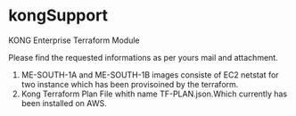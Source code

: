 # kongSupport

   KONG Enterprise Terraform Module
   
   Please find the requested informations as per yours mail and attachment.
   
   1. ME-SOUTH-1A and ME-SOUTH-1B images consiste of EC2 netstat for two instance which has been provisoined by the terraform.
   2. Kong Terraform Plan File whith name TF-PLAN.json.Which currently has been installed on AWS.
   
  
   



